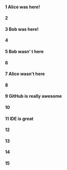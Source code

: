 #### 1 Alice was here!
#### 2
#### 3 Bob was here!
#### 4
#### 5 Bob wasn' t here
#### 6
#### 7 Alice wasn't here
#### 8
#### 9 GitHub is really awesome
#### 10
#### 11 IDE is great
#### 12
#### 13
#### 14
#### 15
